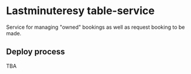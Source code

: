 <h1>Lastminuteresy table-service</h1>

<p>
Service for managing "owned" bookings as well as request booking to be made.
</p>

<h2>Deploy process</h2>
<p>TBA</p>
<!-- <p>prerequisties: docker image (see above) and aws account / credentials configured</p>
<ul>
<li>confirm container service ready: <br>
aws lightsail get-container-services  \
    --region eu-west-3                \
    --service-name lastminutetableresy-web \
    --query "containerServices[].state"</li>
<li>push image:<br>
aws lightsail push-container-image    \
    --region eu-west-3                \
    --service-name lastminutetableresy-web \
    --label latest                    \
    --image ktor-docker-image:latest</li>
<li>(optional) get new image(?) name<br>
aws lightsail get-container-images    \
    --region eu-west-3                \
    --service-name lastminutetableresy-web</li>
<li>Update deploy.json file with image name</li>
<li><strong>create deployment for new image</strong><br>
aws lightsail create-container-service-deployment \
    --region eu-west-3                            \
    --cli-input-json "deploy.json_full_file_path"</li>
<li>get deployment state (takes up to 3 min):<br>
aws lightsail get-container-services      \
    --region eu-west-3                    \
    --query "containerServices[].nextDeployment.state"
<br>alternatively<br>
aws lightsail get-container-services      \
    --region eu-west-3                    \
    --query "containerServices[].currentDeployment.state"</li>
<li>get deployed container url<br>
aws lightsail get-container-services        \
    --region eu-west-3                      \
    --query "containerServices[].url"</li>
<li>???</li>
<li>Profit</li>

</ul>
-->